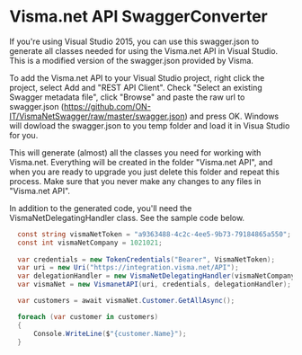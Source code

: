 # Visma.net API SwaggerConverter

If you're using Visual Studio 2015, you can use this swagger.json to generate all classes needed for using the Visma.net API in Visual Studio. This is a modified version of the swagger.json provided by Visma.

To add the Visma.net API to your Visual Studio project, right click the project, select Add and "REST API Client". Check "Select an existing Swagger metadata file", click "Browse" and paste the raw url to swagger.json (https://github.com/ON-IT/VismaNetSwagger/raw/master/swagger.json) and press OK. Windows will dowload the swagger.json to you temp folder and load it in Visua Studio for you.

This will generate (almost) all the classes you need for working with Visma.net. Everything will be created in the folder "Visma.net API", and when you are ready to upgrade you just delete this folder and repeat this process. Make sure that you never make any changes to any files in "Visma.net API".

In addition to the generated code, you'll need the VismaNetDelegatingHandler class. See the sample code below.

```csharp
  const string vismaNetToken = "a9363488-4c2c-4ee5-9b73-79184865a550";
  const int vismaNetCompany = 1021021;
  
  var credentials = new TokenCredentials("Bearer", VismaNetToken);
  var uri = new Uri("https://integration.visma.net/API");
  var delegationHandler = new VismaNetDelegatingHandler(vismaNetCompany);
  var vismaNet = new VismanetAPI(uri, credentials, delegationHandler);

  var customers = await vismaNet.Customer.GetAllAsync();

  foreach (var customer in customers)
  {
      Console.WriteLine($"{customer.Name}");
  }
```
